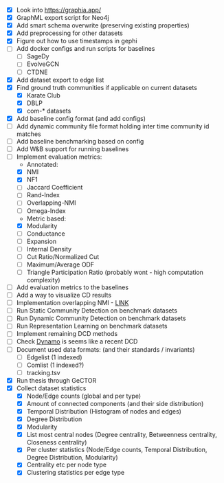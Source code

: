 - [x] Look into https://graphia.app/
- [x] GraphML export script for Neo4j
- [x] Add smart schema overwrite (preserving existing properties)
- [x] Add preprocessing for other datasets
- [x] Figure out how to use timestamps in gephi
- [ ] Add docker configs and run scripts for baselines
  - [ ] SageDy
  - [ ] EvolveGCN
  - [ ] CTDNE
- [x] Add dataset export to edge list
- [x] Find ground truth communities if applicable on current datasets
  - [x] Karate Club
  - [x] DBLP
  - [x] com-* datasets
- [x] Add baseline config format (and add configs)
- [ ] Add dynamic community file format holding inter time community id matches
- [ ] Add baseline benchmarking based on config
- [ ] Add W&B support for running baselines
- [ ] Implement evaluation metrics:
  - Annotated:
  - [x] NMI
  - [x] NF1
  - [ ] Jaccard Coefficient
  - [ ] Rand-Index
  - [ ] Overlapping-NMI
  - [ ] Omega-Index
  - Metric based:
  - [x] Modularity
  - [ ] Conductance
  - [ ] Expansion
  - [ ] Internal Density
  - [ ] Cut Ratio/Normalized Cut
  - [ ] Maximum/Average ODF
  - [ ] Triangle Participation Ratio (probably wont - high computation complexity)
- [ ] Add evaluation metrics to the baselines
- [ ] Add a way to visualize CD results
- [ ] Implementation overlapping NMI - [LINK](https://github.com/ponxosio/pyonmi)
- [ ] Run Static Community Detection on benchmark datasets
- [ ] Run Dynamic Community Detection on benchmark datasets
- [ ] Run Representation Learning on benchmark datasets
- [ ] Implement remaining DCD methods
- [ ] Check [Dynamo](https://github.com/nogrady/dynamo) is seems like a recent DCD 
- [ ] Document used data formats: (and their standards / invariants)
  - [ ] Edgelist (1 indexed)
  - [ ] Comlist (1 indexed?)
  - [ ] tracking.tsv
- [x] Run thesis through GeCTOR 
- [x] Collect dataset statistics
  - [x] Node/Edge counts (global and per type)
  - [x] Amount of connected components (and their side distribution)
  - [x] Temporal Distribution (Histogram of nodes and edges)
  - [x] Degree Distribution
  - [x] Modularity
  - [x] List most central nodes (Degree centrality, Betweenness centrality, Closeness centrality)
  - [x] Per cluster statistics (Node/Edge counts, Temporal Distribution, Degree Distribution, Modularity)
  - [x] Centrality etc per node type
  - [x] Clustering statistics per edge type